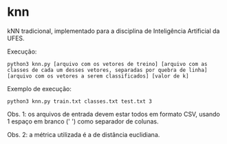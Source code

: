 # knn
kNN tradicional, implementado para a disciplina de Inteligência Artificial da UFES.

Execução:

    python3 knn.py [arquivo com os vetores de treino] [arquivo com as classes de cada um desses vetores, separadas por quebra de linha] [arquivo com os vetores a serem classificados] [valor de k]
  
Exemplo de execução:

    python3 knn.py train.txt classes.txt test.txt 3
  
Obs. 1: os arquivos de entrada devem estar todos em formato CSV, usando 1 espaço em branco (' ') como separador de colunas.

Obs. 2: a métrica utilizada é a de distância euclidiana.
